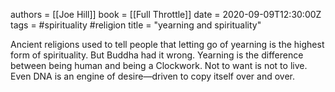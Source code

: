 
authors = [[Joe Hill]]
book = [[Full Throttle]]
date = 2020-09-09T12:30:00Z
tags = #spirituality #religion
title = "yearning and spirituality"

Ancient religions used to tell people that letting go of yearning is the highest form of spirituality. But Buddha had it wrong. Yearning is the difference between being human and being a Clockwork. Not to want is not to live. Even DNA is an engine of desire—driven to copy itself over and over.